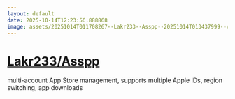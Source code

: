 ```yaml
---
layout: default
date: 2025-10-14T12:23:56.888868
image: assets/20251014T011708267--Lakr233--Asspp--20251014T013437999--cropped.png
---
```


# [Lakr233/Asspp](https://github.com/Lakr233/Asspp)

multi-account App Store management, supports multiple Apple IDs, region switching, app downloads
